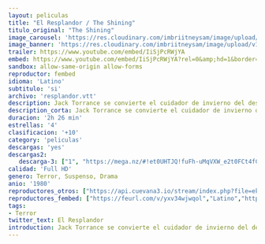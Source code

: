 ```yaml
---
layout: peliculas
title: "El Resplandor / The Shining"
titulo_original: "The Shining"
image_carousel: 'https://res.cloudinary.com/imbriitneysam/image/upload/v1547755161/resplandor-poster-min.jpg'
image_banner: 'https://res.cloudinary.com/imbriitneysam/image/upload/v1547755162/resplandor-banner-min.jpg'
trailer: https://www.youtube.com/embed/IiSjPcRWjYA
embed: https://www.youtube.com/embed/IiSjPcRWjYA?rel=0&amp;hd=1&border=0&wmode=opaque&enablejsapi=1&modestbranding=1&controls=1&showinfo=1
sandbox: allow-same-origin allow-forms
reproductor: fembed
idioma: 'Latino'
subtitulo: 'si'
archivo: 'resplandor.vtt'
description: Jack Torrance se convierte el cuidador de invierno del desolado Hotel Overlook, en Colorado con la esperanza de curar su bloqueo de escritor. Se instala en el hotel junto con su esposa, Wendy, y su hijo, Danny, que está plagado de premoniciones psíquicas. Como la escritura de Jack va a ninguna parte y las visiones de Danny se vuelven más preocupantes, Jack descubre oscuros secretos del hotel y comienza por convertirse en un maníaco homicida, empeñado en aterrorizar a su familia.
description_corta: Jack Torrance se convierte el cuidador de invierno del desolado Hotel Overlook, en Colorado con la esperanza de curar su bloqueo de escritor. Se instala en el hotel junto con su esposa, Wendy, y su hijo, Danny, que está plagado de premoniciones psíquicas. Como la escritura de Jack va..
duracion: '2h 26 min'
estrellas: '4'
clasificacion: '+10'
category: 'peliculas'
descargas: 'yes'
descargas2:
   descarga-3: ["1", "https://mega.nz/#!et0UHTJQ!fuFh-uMqVXW_e2t0FCt4fCYaCbg0uztXJqC45pw4Xjg", "https://www.google.com/s2/favicons?domain=mega.nz","Mega","https://res.cloudinary.com/imbriitneysam/image/upload/v1541473684/mexico.png", "Latino", "Full HD"]
calidad: 'Full HD'
genero: Terror, Suspenso, Drama
anio: '1980'
reproductores_otros: ["https://api.cuevana3.io/stream/index.php?file=ek5lbm9xYWNrS0xYMTZLa2xNbkdvY3ZTb3BtZng4TGp6ZFpobGFMUGtOalJ5S1dUbjhhTzJOTFhuS2FzajVPcG1acGthV0hEMGVQWDA2S21ZY1hRNEpQWHAySmptcEtvbEppU2ZuUzJ3THVva2FDaVp3PT0","Latino","https://mstream.website/kuj2kv62pq0d","Latino"]
reproductores_fembed: ["https://feurl.com/v/yxv34wjwqol","Latino","https://feurl.com/v/r8126sep0m6qrll","Latino","https://fembad.net/v/npq-yi2-gyp1gy7","Latino"]
tags:
- Terror
twitter_text: El Resplandor
introduction: Jack Torrance se convierte el cuidador de invierno del desolado Hotel Overlook, en Colorado con la esperanza de curar su bloqueo de escritor. Se instala en el hotel junto con su esposa, Wendy, y su hijo, Danny, que está plagado de premoniciones psíquicas. Como la escritura de Jack va..
---
```



 







